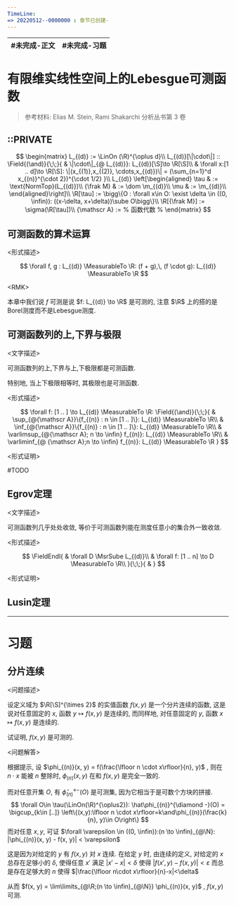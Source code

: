 ```yaml
---
TimeLine: 
=> 20220512--0000000 : 章节已创建-
---
```

| #未完成-正文 | #未完成-习题 |
| ------------ | ------------ |

# 有限维实线性空间上的Lebesgue可测函数

> 参考材料: Elias M. Stein, Rami Shakarchi 分析丛书第 3 卷

## ::PRIVATE

$$
\begin{matrix}
L_{(d)} := \LinOn (\R)^{\oplus d}\\
L_{(d)}[\|\cdot\|] :: \Field{(\and)}{\;\;}{
    & \|\cdot\|_{@ L_{(d)}}: L_{(d)}[\S]\to \R[\S]\\
    & \forall x:[1 .. d]\to \R[\S]:
        \|(x_{(1)},x_{(2)}, \cdots,x_{(d)})\| = (\sum_{n=1}^d x_{(n)}^{\cdot 2})^{\cdot 1/2} 
}\\
L_{(d)}
\left[\begin{aligned}
    \tau & := \text{NormTop}(L_{(d)})\\
    {\frak M} & := \dom \m_{(d)}\\
    \mu & := \m_{(d)}\\
\end{aligned}\right]\\
\R[\tau] := \bigg\{O : \forall x\in O: \exist \delta \in ((0, \infin)): ((x-\delta, x+\delta))\sube O\bigg\}\\
\R[{\frak M}] := \sigma(\R[\tau])\\
{\mathscr A} := % 函数代数 %
\end{matrix}
$$


## 可测函数的算术运算

\<形式描述\>

$$
\forall f, g : L_{(d)} \MeasurableTo \R: (f + g),\, (f \cdot g): L_{(d)} \MeasurableTo \R 
$$

\<RMK\>

本章中我们说 $f$ 可测是说 $f: L_{(d)} \to \R$ 是可测的, 注意 $\R$ 上的搭的是Borel测度而不是Lebesgue测度. 

## 可测函数列的上,下界与极限

\<文字描述\>

可测函数列的上,下界与上,下极限都是可测函数. 

特别地, 当上下极限相等时, 其极限也是可测函数. 

\<形式描述\>

$$
\forall f: [1 .. ] \to L_{(d)} \MeasurableTo \R: 
\Field{(\and)}{\;\;}{
    & \sup_{@{\mathscr A}}\{f_{(n)} : n \in [1 .. ]\}: L_{(d)} \MeasurableTo \R\\
    & \inf_{@{\mathscr A}}\{f_{(n)} : n \in [1 .. ]\}: L_{(d)} \MeasurableTo \R\\
    & \varlimsup_{@{\mathscr A}; n \to \infin} f_{(n)}: L_{(d)} \MeasurableTo \R\\ 
    & \varliminf_{@ {\mathscr A};n \to \infin} f_{(n)}: L_{(d)} \MeasurableTo \R
}
$$

\<形式证明\>

#TODO

## Egrov定理

\<文字描述\>

可测函数列几乎处处收敛, 等价于可测函数列能在测度任意小的集合外一致收敛. 

\<形式描述\>

$$
\FieldEndl{
    & \forall D \MsrSube L_{(d)}\\
    & \forall f: [1 .. n] \to D \MeasurableTo \R\\
}{\;\;}{
    & 
}
$$

\<形式证明\>

$$
$$

## Lusin定理

***

# 习题

## 分片连续

\<问题描述\>

设定义域为 $\R[\S]^{\times 2}$ 的实值函数 $f(x, y)$ 是一个分片连续的函数, 这是说对任意固定的 $x$, 函数 $y \mapsto f(x, y)$ 是连续的, 而同样地, 对任意固定的 $y$, 函数 $x \mapsto f(x, y)$ 是连续的. 

试证明, $f(x, y)$ 是可测的. 

\<问题解答\>

根据提示, 设 $\phi_{(n)}(x, y) = f(\frac{\lfloor n \cdot x\rfloor}{n}, y)$ , 则在 $n\cdot x$ 能被 $n$ 整除时, $\phi_{(n)}(x, y)$ 在和 $f(x, y)$ 是完全一致的. 

而对任意开集 $O$, 有 $\hat\phi_{(n)}^{\diamond -}(O)$ 是可测集, 因为它相当于是可数个方块的拼接. 
$$
\forall O\in \tau(\LinOn(\R)^{\oplus2}):
    \hat\phi_{(n)}^{\diamond -}(O) = 
        \bigcup_{k\in [..]} 
        \left\{(x,y):\lfloor n \cdot x\rfloor=k\and\phi_{(n)}(\frac{k}{n}, y)\in O\right\}
$$
而对任意 $x, y$, 可证 $\forall \varepsilon \in ((0, \infin)):(n \to \infin)_{@\N}: |\phi_{(n)}(x, y) - f(x, y)| < \varepsilon$

这是因为对给定的 $y$ 有 $f(x, y)$ 对 $x$ 连续. 在给定 $y$ 时, 由连续的定义, 对给定的 $x$ 总存在足够小的 $\delta$, 使得任意 $x'$ 满足 $|x' - x| < \delta$ 使得 $|f(x',y)-f(x,y)|< \varepsilon$ 而总是存在足够大的 $n$ 使得 $|\frac{\lfloor n\cdot x\rfloor}{n}-x|<\delta$

从而 $f(x, y) = \lim\limits_{@\R;(n \to \infin)_{@\N}} \phi_{(n)}(x, y)$ , $f(x,y)$ 可测. 

## 